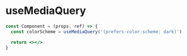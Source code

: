 # useMediaQuery

```jsx
const Component = (props, ref) => {
  const colorScheme = useMediaQuery('(prefers-color-scheme: dark)')

  return <></>
}
```
